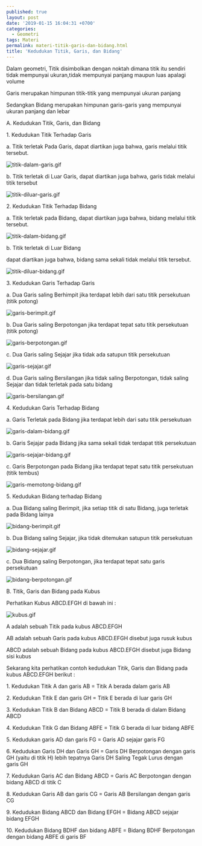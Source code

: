 ```yaml
---
published: true
layout: post
date: '2019-01-15 16:04:31 +0700'
categories:
  - Geometri
tags: Materi
permalink: materi-titik-garis-dan-bidang.html
title: 'Kedudukan Titik, Garis, dan Bidang'
---
```

Dalam geometri, Titik disimbolkan dengan noktah dimana titik itu sendiri tidak mempunyai ukuran,tidak mempunyai panjang maupun luas apalagi volume

Garis merupakan himpunan titik-titik yang mempunyai ukuran panjang

Sedangkan Bidang merupakan himpunan garis-garis yang mempunyai ukuran panjang dan lebar

A. Kedudukan Titik, Garis, dan Bidang

1\. Kedudukan Titik Terhadap Garis

  a. Titik terletak Pada Garis, dapat diartikan juga bahwa, garis melalui titik tersebut.

   ![titik-dalam-garis.gif]({{site.baseurl}}/media/titik-dalam-garis.gif)


  b. Titik terletak di Luar Garis, dapat diartikan juga bahwa, garis tidak melalui titik tersebut

   ![titik-diluar-garis.gif]({{site.baseurl}}/media/titik-diluar-garis.gif)


2\. Kedudukan Titik Terhadap Bidang

  a. Titik terletak pada Bidang, dapat diartikan juga bahwa, bidang melalui titik tersebut.

   ![titik-dalam-bidang.gif]({{site.baseurl}}/media/titik-dalam-bidang.gif)

  b. Titik terletak di Luar Bidang

   dapat diartikan juga bahwa, bidang sama sekali tidak melalui titik tersebut.

   
   ![titik-diluar-bidang.gif]({{site.baseurl}}/media/titik-diluar-bidang.gif)

  

3\. Kedudukan Garis Terhadap Garis

  a. Dua Garis saling Berhimpit jika terdapat lebih dari satu titik persekutuan (titik potong)

   ![garis-berimpit.gif]({{site.baseurl}}/media/garis-berimpit.gif)

  b. Dua Garis saling Berpotongan jika terdapat tepat satu titik persekutuan (titik potong)

   ![garis-berpotongan.gif]({{site.baseurl}}/media/garis-berpotongan.gif)

  c. Dua Garis saling Sejajar jika tidak ada satupun titik persekutuan

   ![garis-sejajar.gif]({{site.baseurl}}/media/garis-sejajar.gif)


  d. Dua Garis saling Bersilangan jika tidak saling Berpotongan, tidak saling Sejajar dan tidak terletak pada satu bidang

   ![garis-bersilangan.gif]({{site.baseurl}}/media/garis-bersilangan.gif)


4\. Kedudukan Garis Terhadap Bidang

  a. Garis Terletak pada Bidang jika terdapat lebih dari satu titik persekutuan

   ![garis-dalam-bidang.gif]({{site.baseurl}}/media/garis-dalam-bidang.gif)


  b. Garis Sejajar pada Bidang jika sama sekali tidak terdapat titik persekutuan

   ![garis-sejajar-bidang.gif]({{site.baseurl}}/media/garis-sejajar-bidang.gif)


  c. Garis Berpotongan pada Bidang jika terdapat tepat satu titik persekutuan (titik tembus)

   ![garis-memotong-bidang.gif]({{site.baseurl}}/media/garis-memotong-bidang.gif)


5\. Kedudukan Bidang terhadap Bidang

  a. Dua Bidang saling Berimpit, jika setiap titik di satu Bidang, juga terletak pada Bidang lainya

   ![bidang-berimpit.gif]({{site.baseurl}}/media/bidang-berimpit.gif)


 b. Dua Bidang saling Sejajar, jika tidak ditemukan satupun titik persekutuan

   ![bidang-sejajar.gif]({{site.baseurl}}/media/bidang-sejajar.gif)


 c. Dua Bidang saling Berpotongan, jika terdapat tepat satu garis persekutuan

   ![bidang-berpotongan.gif]({{site.baseurl}}/media/bidang-berpotongan.gif)



B. Titik, Garis dan Bidang pada Kubus

Perhatikan Kubus ABCD.EFGH di bawah ini :

![kubus.gif]({{site.baseurl}}/media/kubus.gif)


A adalah sebuah Titik pada kubus ABCD.EFGH

AB adalah sebuah Garis pada kubus ABCD.EFGH disebut juga rusuk kubus

ABCD adalah sebuah Bidang pada kubus ABCD.EFGH disebut juga Bidang sisi kubus

Sekarang kita perhatikan contoh kedudukan Titik, Garis dan Bidang pada kubus ABCD.EFGH berikut :

1\. Kedudukan Titik A dan garis AB = Titik A berada dalam garis AB

2\. Kedudukan Titik E dan garis GH = Titik E berada di luar garis GH

3\. Kedudukan Titik B dan Bidang ABCD = Titik B berada di dalam Bidang ABCD

4\. Kedudukan Titik G dan Bidang ABFE = Titik G berada di luar bidang ABFE

5\. Kedudukan garis AD dan garis FG = Garis AD sejajar garis FG

6\. Kedudukan Garis DH dan Garis GH = Garis DH Berpotongan dengan garis GH (yaitu di titik H) lebih tepatnya Garis DH Saling Tegak Lurus dengan garis GH

7\. Kedudukan Garis AC dan Bidang ABCD = Garis AC Berpotongan dengan bidang ABCD di titik C

8\. Kedudukan Garis AB dan garis CG = Garis AB Bersilangan dengan garis CG

9\. Kedudukan Bidang ABCD dan Bidang EFGH = Bidang ABCD sejajar bidang EFGH

10\. Kedudukan Bidang BDHF dan bidang ABFE = Bidang BDHF Berpotongan dengan bidang ABFE di garis BF
